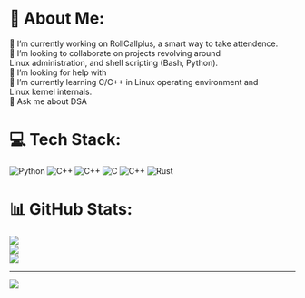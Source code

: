 # 💫 About Me:
🔭 I’m currently working on RollCallplus, a smart way to take attendence.<br>👯 I’m looking to collaborate on projects revolving around<br>Linux administration, and shell scripting (Bash, Python).<br>🤝 I’m looking for help with <br>🌱 I’m currently learning  C/C++ in Linux operating environment and<br>Linux kernel internals.<br>💬 Ask me about DSA<br>


# 💻 Tech Stack:
![Python](https://img.shields.io/badge/python-3670A0?style=flat&logo=python&logoColor=ffdd54) ![C++](https://img.shields.io/badge/c++-%2300599C.svg?style=flat&logo=c%2B%2B&logoColor=white) ![C++](https://img.shields.io/badge/c++-%2300599C.svg?style=flat&logo=c%2B%2B&logoColor=white) ![C](https://img.shields.io/badge/c-%2300599C.svg?style=flat&logo=c&logoColor=white) ![C++](https://img.shields.io/badge/c++-%2300599C.svg?style=flat&logo=c%2B%2B&logoColor=white) ![Rust](https://img.shields.io/badge/rust-%23000000.svg?style=flat&logo=rust&logoColor=white)
# 📊 GitHub Stats:
![](https://github-readme-stats.vercel.app/api?username=hazyq0&theme=dark&hide_border=true&include_all_commits=true&count_private=false)<br/>
![](https://github-readme-streak-stats.herokuapp.com/?user=hazyq0&theme=dark&hide_border=true)<br/>
![](https://github-readme-stats.vercel.app/api/top-langs/?username=hazyq0&theme=dark&hide_border=true&include_all_commits=true&count_private=false&layout=compact)

---
[![](https://visitcount.itsvg.in/api?id=hazyq0&icon=0&color=11)](https://visitcount.itsvg.in)


